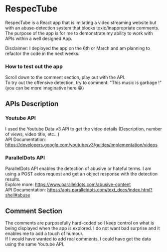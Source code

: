 # RespecTube

RespecTube is a React app that is imitating a video streaming website but with an abuse-detection system that blocks toxic/inappropriate comments. <br>
The purpose of the app is for me to demonstrate my ability to work with APIs within a well designed App.

Disclaimer: I deployed the app on the 6th or March and am planning to refactor the code in the next weeks. 

### How to test out the app
Scroll down to the comment section, play out with the API. <br>
To try out the offensive detection, try to comment: "This music is garbage !" (you can be more imaginative here 😁)

## APIs Description
### Youtube API
I used the Youtube Data v3 API to get the video details (Description, number of views, video title, etc...)
<br> API Documentation: https://developers.google.com/youtube/v3/guides/implementation/videos

### ParallelDots API
ParallelDots API enables the detection of abusive or hateful terms. I am using a POST axios request and get an object response with the detection results.
<br> Explore more: https://www.paralleldots.com/abusive-content
<br> API Documentation: https://apis.paralleldots.com/text_docs/index.html?shell#abuse

## Comment Section
The comments are purposefully hard-coded so I keep control on what is being displayed when the app is explored. I do not want bad surprise and it enables me to add a touch of humour. <br>
If I would have wanted to add real comments, I could have got the data using the same Youtube API.

